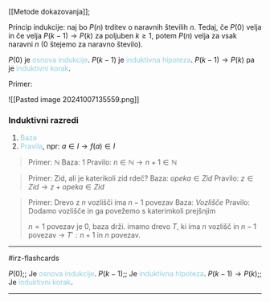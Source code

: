 [[Metode dokazovanja]];

Princip indukcije:
	naj bo $P(n)$ trditev o naravnih številih $n$. Tedaj, če $P(0)$ velja in če velja $P(k-1) \rightarrow P(k)$ za poljuben $k \geq 1$, potem $P(n)$ velja za vsak naravni $n$ (0 štejemo za naravno število).

$P(0)$ je <font color="#92cddc">osnova indukcije</font>.
$P(k-1)$ je <font color="#92cddc">induktivna hipoteza</font>.
$P(k-1) \rightarrow P(k)$ pa je <font color="#92cddc">induktivni korak</font>.

Primer:

![[Pasted image 20241007135559.png]]

### Induktivni razredi
1. <font color="#92cddc">Baza</font>
2. <font color="#92cddc">Pravila</font>, npr: $a\in I \rightarrow f(a) \in I$

> Primer: $\mathbb{N}$
	Baza: 1
	Pravilo: $n\in \mathbb{N} \rightarrow n+1 \in \mathbb{N}$ 

> Primer: Zid, ali je katerikoli zid rdeč?
> Baza: $opeka \in Zid$
> Pravilo: $z\in Zid \rightarrow z + opeka \in Zid$

> Primer: Drevo z $n$ vozlišči ima $n - 1$ povezav
> Baza: $Vozlišče$
> Pravilo: Dodamo vozlišče in ga povežemo s katerimkoli prejšnjim
> 
> $n = 1$ povezav je $0$, baza drži.
> imamo drevo $T$, ki ima $n$ vozlišč in $n-1$ povezav $\rightarrow$ $T': n + 1$ in $n$ povezav.  

---

#irz-flashcards 

$P(0)$;; Je <font color="#92cddc">osnova indukcije</font>.
$P(k-1)$;; Je <font color="#92cddc">induktivna hipoteza</font>.
$P(k-1) \rightarrow P(k)$;; Je <font color="#92cddc">induktivni korak</font>.

---
